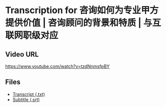 # Transcription for 咨询如何为专业甲方提供价值 | 咨询顾问的背景和特质 | 与互联网职级对应
## Video URL
https://www.youtube.com/watch?v=tzdNnmsfpBY
 
## Files
- [Transcript (.txt)](./transcript.txt)
- [Subtitle (.srt)](./transcript.srt)

